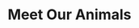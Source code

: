 ---
title: "Meet Our Animals"
description: "Meet the friendly farm animals at Higgs Homestead - Highland cow Ginger, mini horse Snickerdoodle, and our chickens"
layout: "animals"

# Introduction Section
# intro_title: "Meet Your Farm Friends"
intro_content:
  - "Our farm animals aren't just part of the scenery - they're the heart of the Higgs Homestead experience. Each has their own personality and story, and they love meeting new friends."
  - "All animal interactions are facilitated by our on-site owners to ensure both guest and animal safety while creating memorable experiences."

# Highland Cow (image on right)
highland_cow_title: "Ginger - Our Highland Cow"
highland_cow_content:
  - "Ginger is our gentle Highland cow who has become the unofficial mascot of the homestead. With her distinctive long bangs and calm demeanor, she's perfect for first-time farm visitors and experienced animal lovers alike."
  - "Highland cattle are known for their docile nature and striking appearance. Ginger loves treats and attention, and her favorite spot is near the fence where she can greet guests. Those long bangs aren't just for looks - they protect her eyes from flies and weather."
highland_cow_image: "/images/animals/ginger-highland-cow.webp"
highland_cow_alt: "Ginger the Highland Cow"
highland_cow_caption: "Ginger enjoying a sunny day on the homestead"

# Mini Horse (image on left)
mini_horse_title: "Snickerdoodle - Our Spirited Mini Horse"
mini_horse_content:
  - "Don't let his size fool you - Snickerdoodle has a personality bigger than most full-sized horses! He's incredibly social and loves being the center of attention, making him perfect for guests of all ages."
  - "Mini horses are intelligent and affectionate, and Snickerdoodle exemplifies these traits perfectly. Did you know that mini horses can even be trained to be service animals? Their long lifespan and intelligence make them well suited for caring for their owners!"
mini_horse_image: "/images/animals/snickerdoodle-mini-horse.webp"
mini_horse_alt: "Snickerdoodle the Mini Horse"
mini_horse_caption: "Snickerdoodle always ready for attention and treats"

# Chickens (image on right)
chickens_title: "Our Free-Range Chickens"
chickens_content:
  - "Our chickens roam freely during the day, providing natural pest control and the freshest eggs you've ever tasted. They're curious and friendly, often following guests around the property in hopes of discovering treats."
  - "There's something magical about starting your morning with chickens pecking around outside your door. We're happy to share farm-fresh eggs with guests - just ask!"
chickens_image: "/images/animals/chickens.webp"
chickens_alt: "Free-range chickens at Higgs Homestead"
chickens_caption: "Our chickens enjoying their free-range lifestyle"

# Farm Tours (image on left)
farm_tours_title: "Guided Farm Tours"
farm_tours_content:
  - "Want to learn more about homesteading and animal care? Justin and Julie offer personalized farm tours where you can learn about raising Highland cattle, caring for mini horses, and maintaining a free-range chicken flock."
  - "These aren't scripted tours - they're conversations with working homesteaders who love sharing their knowledge. Ask about feed routines, shelter requirements, breeding considerations, or any other aspects of farm life that interest you."
farm_tours_image: "/images/about/owner.webp"
farm_tours_alt: "Justin giving a farm tour"
farm_tours_caption: "Learning about homesteading directly from the source"
---